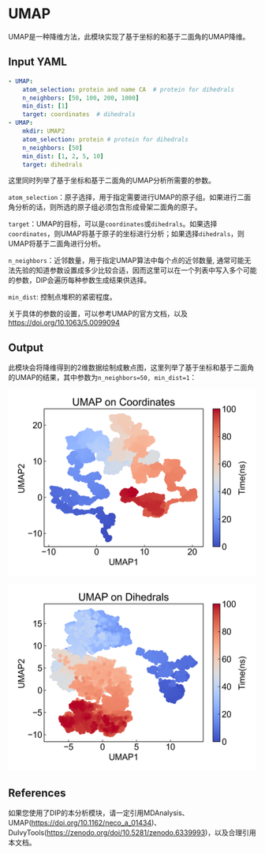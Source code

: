 # UMAP

UMAP是一种降维方法，此模块实现了基于坐标的和基于二面角的UMAP降维。

## Input YAML

```yaml
- UMAP:
    atom_selection: protein and name CA  # protein for dihedrals 
    n_neighbors: [50, 100, 200, 1000]
    min_dist: [1]
    target: coordinates  # dihedrals
- UMAP:
    mkdir: UMAP2
    atom_selection: protein # protein for dihedrals 
    n_neighbors: [50]
    min_dist: [1, 2, 5, 10]
    target: dihedrals
```

这里同时列举了基于坐标和基于二面角的UMAP分析所需要的参数。

`atom_selection`：原子选择，用于指定需要进行UMAP的原子组。如果进行二面角分析的话，则所选的原子组必须包含形成骨架二面角的原子。

`target`：UMAP的目标，可以是`coordinates`或`dihedrals`。如果选择`coordinates`，则UMAP将基于原子的坐标进行分析；如果选择`dihedrals`，则UMAP将基于二面角进行分析。

`n_neighbors`：近邻数量，用于指定UMAP算法中每个点的近邻数量, 通常可能无法先验的知道参数设置成多少比较合适，因而这里可以在一个列表中写入多个可能的参数，DIP会遍历每种参数生成结果供选择。

`min_dist`: 控制点堆积的紧密程度。

关于具体的参数的设置，可以参考UMAP的官方文档，以及 https://doi.org/10.1063/5.0099094

## Output

此模块会将降维得到的2维数据绘制成散点图，这里列举了基于坐标和基于二面角的UMAP的结果，其中参数为`n_neighbors=50, min_dist=1`：

![UMAP_coordinates](static/umap12_coordinates_n_neighbors_50_min_dist_1.png)

![UMAP_dihedrals](static/umap12_dihedrals_n_neighbors_50_min_dist_1.png)


## References

如果您使用了DIP的本分析模块，请一定引用MDAnalysis、UMAP(https://doi.org/10.1162/neco_a_01434)、DuIvyTools(https://zenodo.org/doi/10.5281/zenodo.6339993)，以及合理引用本文档。